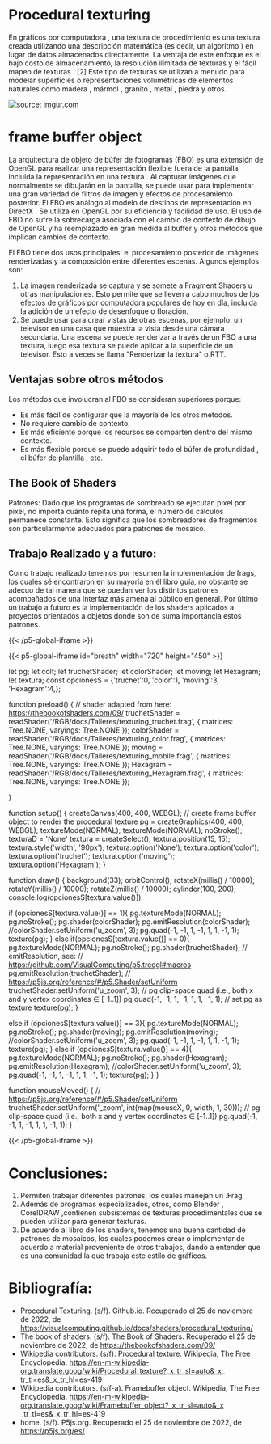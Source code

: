 # Procedural texturing
En gráficos por computadora , una textura de procedimiento es una textura creada
utilizando una descripción matemática (es decir, un algoritmo ) en lugar de datos
almacenados directamente. La ventaja de este enfoque es el bajo costo de
almacenamiento, la resolución ilimitada de texturas y el fácil mapeo de texturas . [2]
Este tipo de texturas se utilizan a menudo para modelar superficies o
representaciones volumétricas de elementos naturales como madera , mármol ,
granito , metal , piedra y otros.



<a href="https://imgur.com/e2vK7JH"><img src="https://i.imgur.com/e2vK7JH.jpg" title="source: imgur.com" /></a>




# frame buffer object

La arquitectura de objeto de búfer de fotogramas (FBO) es una extensión de
OpenGL para realizar una representación flexible fuera de la pantalla, incluida la
representación en una textura . Al capturar imágenes que normalmente se dibujarán
en la pantalla, se puede usar para implementar una gran variedad de filtros de
imagen y efectos de procesamiento posterior. El FBO es análogo al modelo de
destinos de representación en DirectX . Se utiliza en OpenGL por su eficiencia y
facilidad de uso. El uso de FBO no sufre la sobrecarga asociada con el cambio de
contexto de dibujo de OpenGL y ha reemplazado en gran medida al buffer y otros
métodos que implican cambios de contexto.

El FBO tiene dos usos principales: el procesamiento posterior de imágenes
renderizadas y la composición entre diferentes escenas. Algunos ejemplos son:
1. La imagen renderizada se captura y se somete a Fragment Shaders u otras
manipulaciones. Esto permite que se lleven a cabo muchos de los efectos de
gráficos por computadora populares de hoy en día, incluida la adición de un
efecto de desenfoque o floración.
2. Se puede usar para crear vistas de otras escenas, por ejemplo: un televisor
en una casa que muestra la vista desde una cámara secundaria. Una escena
se puede renderizar a través de un FBO a una textura, luego esa textura se
puede aplicar a la superficie de un televisor. Esto a veces se llama
"Renderizar la textura" o RTT.

## Ventajas sobre otros métodos

Los métodos que involucran al FBO se consideran superiores porque:
* Es más fácil de configurar que la mayoría de los otros métodos.
* No requiere cambio de contexto.
* Es más eficiente porque los recursos se comparten dentro del mismo
contexto.
* Es más flexible porque se puede adquirir todo el búfer de profundidad , el
búfer de plantilla , etc.

## The Book of Shaders

Patrones:
Dado que los programas de sombreado se ejecutan píxel por píxel, no importa
cuánto repita una forma, el número de cálculos permanece constante. Esto significa
que los sombreadores de fragmentos son particularmente adecuados para patrones
de mosaico.

## Trabajo Realizado y a futuro:

Como trabajo realizado tenemos por resumen la implementación de frags, los cuales
sé encontraron en su mayoría en él libro guía, no obstante se adecuo de tal manera
que sé puedan ver los distintos patrones acompañados de una interfaz más amena
al público en general.
Por último un trabajo a futuro es la implementación de los shaders aplicados a
proyectos orientados a objetos donde son de suma importancia estos patrones.



{{< /p5-global-iframe >}}

{{< p5-global-iframe id="breath" width="720" height="450" >}}


let pg;
let colt;
let truchetShader;
let colorShader;
let moving;
let Hexagram;
let textura;
const opcionesS  = {'truchet':0, 'color':1, 'moving':3, 'Hexagram':4,};

function preload() {
  // shader adapted from here: https://thebookofshaders.com/09/
  truchetShader = readShader('/RGB/docs/Talleres/texturing_truchet.frag',
                             { matrices: Tree.NONE, varyings: Tree.NONE });
  colorShader = readShader('/RGB/docs/Talleres/texturing_color.frag',
                             { matrices: Tree.NONE, varyings: Tree.NONE }); 
  moving = readShader('/RGB/docs/Talleres/texturing_mobile.frag',
                             { matrices: Tree.NONE, varyings: Tree.NONE });
  Hexagram = readShader('/RGB/docs/Talleres/texturing_Hexagram.frag',
                             { matrices: Tree.NONE, varyings: Tree.NONE });

}

function setup() {
  createCanvas(400, 400, WEBGL);
  // create frame buffer object to render the procedural texture
  pg = createGraphics(400, 400, WEBGL);
  textureMode(NORMAL);
  textureMode(NORMAL);
  noStroke();
  texturaD = 'None'
  textura = createSelect();
  textura.position(15, 15);
  textura.style('width', '90px');
  textura.option('None'); 
  textura.option('color'); 
  textura.option('truchet');
  textura.option('moving');
  textura.option('Hexagram');
}

function draw() {
  background(33);
  orbitControl();
  rotateX(millis() / 10000);
  rotateY(millis() / 10000);
  rotateZ(millis() / 10000);
  cylinder(100, 200);
  console.log(opcionesS[textura.value()]);  
 
   if (opcionesS[textura.value()] == 1){
    pg.textureMode(NORMAL);
    pg.noStroke();
    pg.shader(colorShader);
    pg.emitResolution(colorShader);
    //colorShader.setUniform('u_zoom', 3);
    pg.quad(-1, -1, 1, -1, 1, 1, -1, 1);
    texture(pg);
  }
   else if(opcionesS[textura.value()] == 0){
    pg.textureMode(NORMAL);
    pg.noStroke();
    pg.shader(truchetShader);
    // emitResolution, see:
    // https://github.com/VisualComputing/p5.treegl#macros
    pg.emitResolution(truchetShader);
    // https://p5js.org/reference/#/p5.Shader/setUniform
    truchetShader.setUniform('u_zoom', 3);
    // pg clip-space quad (i.e., both x and y vertex coordinates ∈ [-1..1])
    pg.quad(-1, -1, 1, -1, 1, 1, -1, 1);
    // set pg as texture
    texture(pg);
  }
  
   else if (opcionesS[textura.value()] == 3){
    pg.textureMode(NORMAL);
    pg.noStroke();
    pg.shader(moving);
    pg.emitResolution(moving);
    //colorShader.setUniform('u_zoom', 3);
    pg.quad(-1, -1, 1, -1, 1, 1, -1, 1);
    texture(pg);
  }
   else if (opcionesS[textura.value()] == 4){
    pg.textureMode(NORMAL);
    pg.noStroke();
    pg.shader(Hexagram);
    pg.emitResolution(Hexagram);
    //colorShader.setUniform('u_zoom', 3);
    pg.quad(-1, -1, 1, -1, 1, 1, -1, 1);
    texture(pg);
  }
}

function mouseMoved() {
  // https://p5js.org/reference/#/p5.Shader/setUniform
  truchetShader.setUniform('_zoom', int(map(mouseX, 0, width, 1, 30)));
  // pg clip-space quad (i.e., both x and y vertex coordinates ∈ [-1..1])
  pg.quad(-1, -1, 1, -1, 1, 1, -1, 1);
}

{{< /p5-global-iframe >}}


# Conclusiones:
1. Permiten trabajar diferentes patrones, los cuales manejan un .Frag
2. Además de programas especializados, otros, como Blender , CorelDRAW
,contienen subsistemas de texturas procedimentales que se pueden utilizar
para generar texturas.
3. De acuerdo al libro de los shaders, tenemos una buena cantidad de patrones
de mosaicos, los cuales podemos crear o implementar de acuerdo a material
proveniente de otros trabajos, dando a entender que es una comunidad la
que trabaja este estilo de gráficos.

# Bibliografía:
* Procedural Texturing. (s/f). Github.io. Recuperado el 25 de noviembre de 2022, de
https://visualcomputing.github.io/docs/shaders/procedural_texturing/
* The book of shaders. (s/f). The Book of Shaders. Recuperado el 25 de noviembre de
2022, de https://thebookofshaders.com/09/
* Wikipedia contributors. (s/f). Procedural texture. Wikipedia, The Free Encyclopedia.
https://en-m-wikipedia-org.translate.goog/wiki/Procedural_texture?_x_tr_sl=auto&_x_
tr_tl=es&_x_tr_hl=es-419
* Wikipedia contributors. (s/f-a). Framebuffer object. Wikipedia, The Free
Encyclopedia.
https://en-m-wikipedia-org.translate.goog/wiki/Framebuffer_object?_x_tr_sl=auto&_x
_tr_tl=es&_x_tr_hl=es-419
* home. (s/f). P5js.org. Recuperado el 25 de noviembre de 2022, de
https://p5js.org/es/